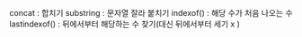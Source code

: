 concat : 합치기
substring : 문자열 잘라 붙치기
indexof() : 해당 수가 처음 나오는 수
lastindexof() : 뒤에서부터 해당하는 수 찾기(대신 뒤에서부터 세기 x )

